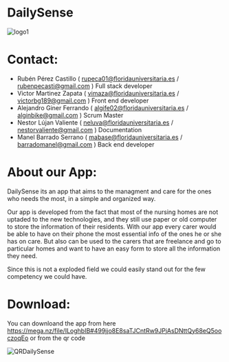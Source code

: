 # DailySense

![logo1](https://user-images.githubusercontent.com/74670245/166901387-7f629db6-b75b-480e-aa8c-e3dd54530528.png)


# Contact:

- Rubén Pérez Castillo ( rupeca01@floridauniversitaria.es / rubenpecasti@gmail.com ) Full stack developer
- Victor Martinez Zapata ( vimaza@floridauniversitaria.es / victorbg189@gmail.com ) Front end developer
- Alejandro Giner Ferrando  ( algife02@floridauniversitaria.es / alginbike@gmail.com ) Scrum Master 
- Nestor Lújan Valiente  ( neluva@floridauniversitaria.es / nestorvaliente@gmail.com ) Documentation 
- Manel Barrado Serrano ( mabase@floridauniversitaria.es / barradomanel@gmail.com ) Back end developer

# About our App:

DailySense its an app that aims to the managment and care for the ones who needs the most, in a simple and organized way.

Our app is developed from the fact that most of the nursing homes are not uptaded to the new technologies, and they still use paper or 
old computer to store the information of their residents. With our app every carer would be able to have on their phone the most essential 
info of the ones he or she has on care. But also can be used to the carers that are freelance and go to particular homes and want to have 
an easy form to store all the information they need.

Since this is not a exploded field we could easily stand out for the few competency we could have.

# Download:

You can downloand the app from here https://mega.nz/file/ILoghbIB#499jjo8E8saTJCntRw9JPjAsDNttQy68eQ5ooczoqEo or from the qr code



![QRDailySense](https://user-images.githubusercontent.com/73492280/154722054-c2fce689-2312-4b7a-9581-024420692601.png)

